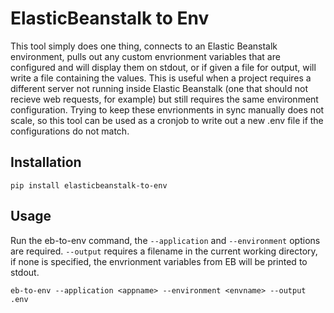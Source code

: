 # ElasticBeanstalk to Env

This tool simply does one thing, connects to an Elastic Beanstalk environment, pulls out any custom envrionment variables that are configured and will display them on stdout, or if given a file for output, will write a file containing the values. This is useful when a project requires a different server not running inside Elastic Beanstalk (one that should not recieve web requests, for example) but still requires the same environment configuration. Trying to keep these envrionments in sync manually does not scale, so this tool can be used as a cronjob to write out a new .env file if the configurations do not match.

## Installation

`pip install elasticbeanstalk-to-env`

## Usage

Run the eb-to-env command, the `--application` and `--environment` options are required. `--output` requires a filename in the current working directory, if none is specified, the envrionment variables from EB will be printed to stdout.

`eb-to-env --application <appname> --environment <envname> --output .env`